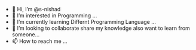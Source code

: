 - 👋 Hi, I’m @s-nishad
- 👀 I’m interested in Programming ...
- 🌱 I’m currently learning Differnt Programming Language ...
- 💞️ I’m looking to collaborate share my knowledge also want to learn from someone...
- 📫 How to reach me ...

<!---
s-nishad/s-nishad is a ✨ special ✨ repository because its `README.md` (this file) appears on your GitHub profile.
You can click the Preview link to take a look at your changes.
--->
